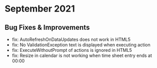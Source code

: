 # September 2021

## Bug Fixes & Improvements

- fix: AutoRefreshOnDataUpdates does not work in HTML5
- fix: No ValidationException text is displayed when executing action
- fix: ExecuteWithoutPrompt of actions is ignored in HTML5
- fix: Resize in calendar is not working when time sheet entry ends at 00:00